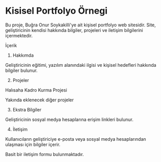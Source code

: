 # Kisisel Portfolyo Örnegi
Bu proje, Buğra Onur Soykakilli'ye ait kişisel portfolyo web sitesidir.
Site, geliştiricinin kendisi hakkında bilgiler, projeleri ve iletişim bilgilerini içermektedir.

İçerik

1. Hakkımda

Geliştiricinin eğitimi, yazılım alanındaki ilgisi ve kişisel hedefleri hakkında bilgiler bulunur.

2. Projeler

Halısaha Kadro Kurma Projesi

Yakında eklenecek diğer projeler

3. Ekstra Bilgiler

Geliştiricinin sosyal medya hesaplarına erişim linkleri bulunur.

4. İletişim

Kullanıcıların geliştiriciye e-posta veya sosyal medya hesaplarından ulaşması için bilgiler içerir.

Basit bir iletişim formu bulunmaktadır.


